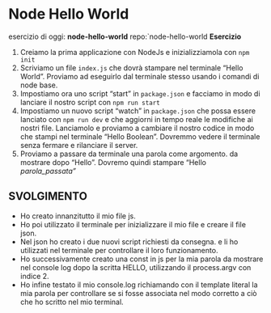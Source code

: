 Node Hello World
===
esercizio di oggi: **node-hello-world**
repo:`node-hello-world
**Esercizio**
1. Creiamo la prima applicazione con NodeJs e inizializziamola con `npm init`
2. Scriviamo un file `index.js` che dovrà stampare nel terminale “Hello World”. Proviamo ad eseguirlo dal terminale stesso usando i comandi di node base.
3. Impostiamo ora uno script “start” in `package.json` e facciamo in modo di lanciare il nostro script con `npm run start`
4. Impostiamo un nuovo script “watch” in `package.json` che possa essere lanciato con `npm run dev` e che aggiorni in tempo reale le modifiche ai nostri file. Lanciamolo e proviamo a cambiare il nostro codice in modo che stampi nel terminale “Hello Boolean”. Dovremmo vedere il terminale senza fermare e rilanciare il server.
5. Proviamo a passare da terminale una parola come argomento. da mostrare dopo “Hello”. Dovremo quindi stampare “Hello *parola_passata”*
## SVOLGIMENTO
- Ho creato innanzitutto il mio file js.
- Ho poi utilizzato il terminale per inizializzare il mio file e creare il file json.
- Nel json ho creato i due nuovi script richiesti da consegna. e li ho utilizzati nel terminale per controllare il loro funzionamento.
- Ho successivamente creato una const in js per la mia parola da mostrare nel console log dopo la scritta HELLO, utilizzando il process.argv con indice 2.
- Ho infine testato il mio console.log richiamando con il template literal la mia parola per controllare se si fosse associata nel modo corretto a ciò che ho scritto nel mio terminal.
  